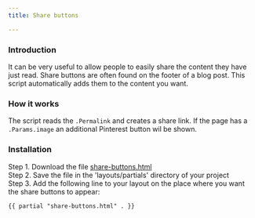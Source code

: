 ```yaml
---
title: Share buttons

---
```

### Introduction

It can be very useful to allow people to easily share the content they have just read. Share buttons are often found on the footer of a blog post. This script automatically adds them to the content you want.

### How it works

The script reads the `.Permalink` and creates a share link. If the page has a `.Params.image` an additional Pinterest button wil be shown.

### Installation

Step 1. Download the file [share-buttons.html](https://raw.githubusercontent.com/jhvanderschee/hugocodex/master/layouts/partials/share-buttons.html)
<br />Step 2. Save the file in the 'layouts/partials' directory of your project
<br />Step 3. Add the following line to your layout on the place where you want the share buttons to appear:

```
{{ partial "share-buttons.html" . }}
```